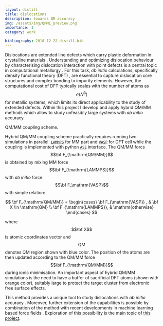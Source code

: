 ```yaml
---
layout: distill
title: dislocations
description: towards QM accuracy
img: /assets/img/QMML_preview.png
importance: 1
category: work

bibliography: 2018-12-22-distill.bib
---
```


Dislocations are extended line defects which carry plastic deformation in crystalline materials <d-cite key="Hirth"></d-cite>. Understanding and optimizing dislocation behaviour by characterising dislocation interaction with point defects is a central topic in computational metallurgy <d-cite key="leyson2010quantitative"></d-cite>.  For this task, *ab initio* calculations, specifically density functional theory (DFT) <d-cite key="Martin"></d-cite>, are essential to capture dislocation core structures and complex bonding to impurity elements. However, the computational cost of DFT typically scales with the number of atoms as $$\mathcal{O}(N^3)$$ for metallic systems,  which limits its direct applicability to the study of extended defects. Within this project I develop and apply hybrid QM/MM methods <d-cite key="bernstein2009hybrid,Kermode_Swinburne_2017"></d-cite> which allow to study unfeasibly large systems with *ab initio* accuracy.

<div class="row">
    <div class="col-sm mt-3 mt-md-0">
        <img class="img-fluid rounded z-depth-1" src="{{ '/assets/img/qm_ml_coupling.png' | relative_url }}" alt="" title="QM/MM coupling scheme"/>
    </div>
</div>
<div class="caption">
    QM/MM coupling scheme.
</div>

Hybrid QM/MM coupling scheme practically requires running two simulations in parallel: [`LAMMPS`](https://www.lammps.org/) for MM part and [`VASP`](https://www.vasp.at/) for DFT cell while the coupling is implemented with python [`ASE`](https://wiki.fysik.dtu.dk/ase/ase/calculators/qmmm.html?highlight=qmmm#force-based-qm-mm) interface. The QM/MM forcs $$\bf F_{\mathrm{QM/MM}}$$ is obtained by mixing MM force $$\bf F_{\mathrm{LAMMPS}}$$ with *ab initio* force $$\bf F_\mathrm{VASP}$$ with simple relation:  

$$
    \bf F_{\mathrm{QM/MM}} =
         \begin{cases}
         \bf F_{\mathrm{VASP}} , & \bf X \in \mathrm{QM} \\
         \bf F_{\mathrm{LAMMPS}}, & \mathrm{otherwise}
         \end{cases}
$$

where $$\bf X$$ is atomic coordinates vector and $$\mathrm{QM}$$ denotes QM region shown with blue color. The position of the atoms are then updated according to the QM/MM force $$\bf F_{\mathrm{QM/MM}}$$ during ionic minimisation.
An important aspect of hybrid QM/MM simulations is the need to have a buffer of sacrificial DFT atoms (shown with orange color), suitably large to protect the target cluster from electronic free surface effects.

This method provides a unique tool to study dislocations with *ab initio* accuracy <d-cite key="QMMM_H_SD"></d-cite>. Moreover, further extension of the capabilities is possible by combination of the method with recent developments in machine learning based force fields <d-cite key="PhysRevMaterials.5.103803"></d-cite>. Exploration of this possibility is the main topic of [this project](/projects/qmml).  

